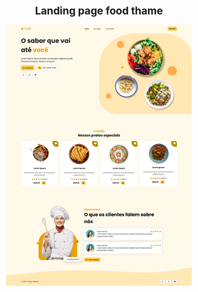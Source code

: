  <div align="center">
 <h1>Landing page food thame</h1>
 <img src="src/images/screencapture-127-0-0-1-5500-index-html-2025-04-10-19_10_41.png">
 </div>
